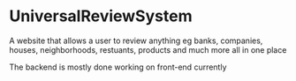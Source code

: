# UniversalReviewSystem
A website that allows a user to review anything eg banks, companies, houses, neighborhoods, restuants, products and much more all in one place

The backend is mostly done working on front-end currently
